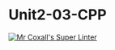# Unit2-03-CPP
[![Mr Coxall's Super Linter](https://github.com/ICS3U-Programming-Spencer-S/Unit2-03-CPP/workflows/Mr%20Coxall's%20Super%20Linter/badge.svg)](https://github.com/ICS3U-Programming-Spencer-S/Unit2-03-CPP/actions/)
